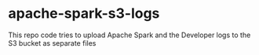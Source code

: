 # apache-spark-s3-logs
This repo code tries to upload Apache Spark and the Developer logs to the S3 bucket as separate files
